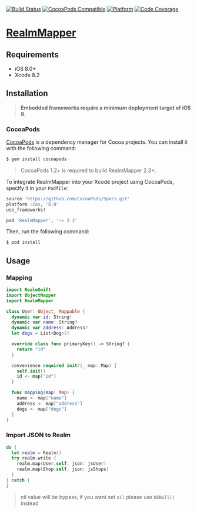[![Build Status](https://travis-ci.org/zendobk/RealmMapper.svg?branch=master)](https://travis-ci.org/zendobk/RealmMapper)
[![CocoaPods Compatible](https://img.shields.io/cocoapods/v/RealmMapper.svg)](https://img.shields.io/cocoapods/v/RealmMapper.svg)
[![Platform](https://img.shields.io/cocoapods/p/RealmMapper.svg?style=flat)](http://cocoadocs.org/docsets/RealmMapper)
[![Code Coverage](http://codecov.io/github/zendobk/RealmMapper/coverage.svg?branch=master)](http://codecov.io/github/zendobk/RealmMapper?branch=master)

[RealmMapper](https://github.com/zendobk/RealmMapper)
============

## Requirements

 - iOS 8.0+
 - Xcode 8.2

## Installation

 > **Embedded frameworks require a minimum deployment target of iOS 8.**

### CocoaPods

[CocoaPods](http://cocoapods.org) is a dependency manager for Cocoa projects. You can install it with the following command:

```bash
$ gem install cocoapods
 ```

> CocoaPods 1.2+ is required to build RealmMapper 2.3+.

To integrate RealmMapper into your Xcode project using CocoaPods, specify it in your `Podfile`:

```ruby
source 'https://github.com/CocoaPods/Specs.git'
platform :ios, '8.0'
use_frameworks!

pod 'RealmMapper', '~> 2.3'
```

Then, run the following command:

```bash
$ pod install
```

## Usage

### Mapping
```swift
import RealmSwift
import ObjectMapper
import RealmMapper

class User: Object, Mappable {
  dynamic var id: String!
  dynamic var name: String?
  dynamic var address: Address?
  let dogs = List<Dog>()

  override class func primaryKey() -> String? {
    return "id"
  }

  convenience required init?(_ map: Map) {
    self.init()
    id <- map["id"]
  }

  func mapping(map: Map) {
    name <- map["name"]
    address <- map["address"]
    dogs <- map["dogs"]
  }
}
```
### Import JSON to Realm
```swift
do {
  let realm = Realm()
  try realm.write {
    realm.map(User.self, json: jsUser)
    realm.map(Shop.self, json: jsShops)
  }
} catch {
}

```

> nil value will be bypass, if you want set `nil` please use `NSNull()` instead
